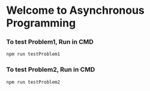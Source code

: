 # Welcome to Asynchronous Programming

### To test Problem1, Run in CMD

```bash
npm run testProblem1
```

### To test Problem2, Run in CMD

```bash
npm run testProblem2
```
